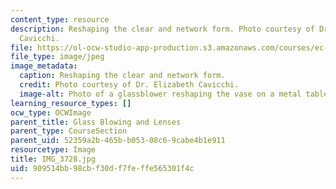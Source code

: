 ```yaml
---
content_type: resource
description: Reshaping the clear and network form. Photo courtesy of Dr. Elizabeth
  Cavicchi.
file: https://ol-ocw-studio-app-production.s3.amazonaws.com/courses/ec-050-recreate-experiments-from-history-inform-the-future-from-the-past-galileo-january-iap-2010/909514bb98cbf30df7feffe565301f4c_IMG_3728.jpg
file_type: image/jpeg
image_metadata:
  caption: Reshaping the clear and network form.
  credit: Photo courtesy of Dr. Elizabeth Cavicchi.
  image-alt: Photo of a glassblower reshaping the vase on a metal table.
learning_resource_types: []
ocw_type: OCWImage
parent_title: Glass Blowing and Lenses
parent_type: CourseSection
parent_uid: 52359a2b-465b-b053-08c6-9cabe4b1e911
resourcetype: Image
title: IMG_3728.jpg
uid: 909514bb-98cb-f30d-f7fe-ffe565301f4c
---
```


